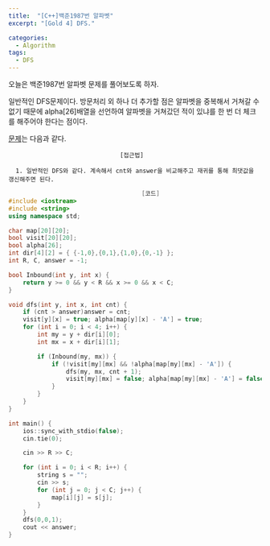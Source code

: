 ```yaml
---
title:  "[C++]백준1987번 알파벳"
excerpt: "[Gold 4] DFS."

categories:
  - Algorithm
tags:
  - DFS
---
```

오늘은 백준1987번 알파벳 문제를 풀어보도록 하자.

일반적인 DFS문제이다. 방문처리 외 하나 더 추가할 점은 알파벳을 중복해서 거쳐갈 수 없기 때문에 alpha[26]배열을 선언하여 알파벳을 거쳐갔던 적이 있냐를 한 번 더 체크를 해주어야 한다는 점이다.

[문제](https://www.acmicpc.net/problem/1987)는 다음과 같다.


                                   [접근법]

      1. 일반적인 DFS와 같다. 계속해서 cnt와 answer을 비교해주고 재귀를 통해 최댓값을 갱신해주면 된다.

```c++
                                     [코드]
#include <iostream>
#include <string>
using namespace std;

char map[20][20];
bool visit[20][20];
bool alpha[26];
int dir[4][2] = { {-1,0},{0,1},{1,0},{0,-1} };
int R, C, answer = -1;

bool Inbound(int y, int x) {
	return y >= 0 && y < R && x >= 0 && x < C;
}

void dfs(int y, int x, int cnt) {
	if (cnt > answer)answer = cnt;
	visit[y][x] = true; alpha[map[y][x] - 'A'] = true;
	for (int i = 0; i < 4; i++) {
		int my = y + dir[i][0];
		int mx = x + dir[i][1];

		if (Inbound(my, mx)) {
			if (!visit[my][mx] && !alpha[map[my][mx] - 'A']) {
				dfs(my, mx, cnt + 1);
				visit[my][mx] = false; alpha[map[my][mx] - 'A'] = false;
			}
		}
	}
}

int main() {
	ios::sync_with_stdio(false);
	cin.tie(0);

	cin >> R >> C;

	for (int i = 0; i < R; i++) {
		string s = "";
		cin >> s;
		for (int j = 0; j < C; j++) {
			map[i][j] = s[j];
		}
	}
	dfs(0,0,1);
	cout << answer;
}
```
